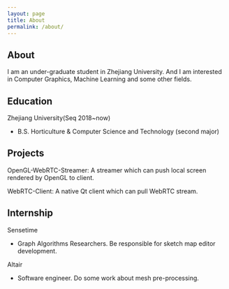 ```yaml
---
layout: page
title: About
permalink: /about/
---
```


## About

I am an under-graduate student in Zhejiang University.  And I am interested in Computer Graphics, Machine Learning and some other fields. 

## Education

Zhejiang University(Seq 2018~now)

* B.S. Horticulture & Computer Science and Technology (second major)

## Projects

OpenGL-WebRTC-Streamer: A streamer which can push local screen rendered by OpenGL to client.

WebRTC-Client: A native Qt client which can pull WebRTC stream.

## Internship

Sensetime

* Graph Algorithms Researchers. Be responsible for sketch map editor development.

Altair

* Software engineer. Do some work about mesh pre-processing.
